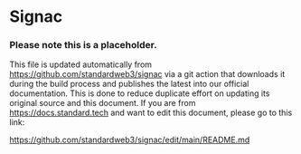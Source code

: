 # Signac
### Please note this is a placeholder.
This file is updated automatically from https://github.com/standardweb3/signac via a git action that downloads it during the build process and publishes the latest into our official documentation. This is done to reduce duplicate effort on updating its original source and this document. If you are from https://docs.standard.tech and want to edit this document, please go to this link:

https://github.com/standardweb3/signac/edit/main/README.md

